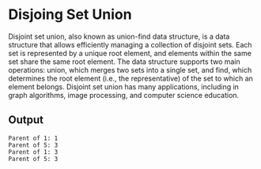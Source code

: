 # Disjoing Set Union

Disjoint set union, also known as union-find data structure, is a data structure that allows efficiently managing a collection of disjoint sets. Each set is represented by a unique root element, and elements within the same set share the same root element. The data structure supports two main operations: union, which merges two sets into a single set, and find, which determines the root element (i.e., the representative) of the set to which an element belongs. Disjoint set union has many applications, including in graph algorithms, image processing, and computer science education.

## Output

    Parent of 1: 1
    Parent of 5: 3
    Parent of 1: 3
    Parent of 5: 3